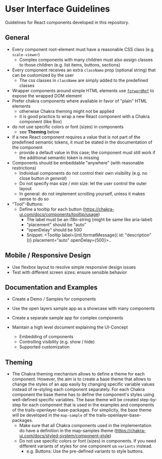 # User Interface Guidelines

Guidelines for React components developed in this repository.

## General

-   Every component root-element must have a reasonable CSS class (e.g. `scale-viewer`)
    -   Complex components with many children must also assign classes to those children (e.g. list items, buttons, sections)
-   Every component receives an extra `className` prop (optional string) that can be customized by the user
    -   The css classes in `className` are simply added to the predefined classes
-   Wrapper components around simple HTML elements use [`forwardRef`](https://react.dev/reference/react/forwardRef) to expose the wrapped DOM element
-   Prefer chakra components where available in favor of "plain" HTML elements 
    -   otherwise Chakra theming might not be applied
    -   it is good practice to wrap a new React component with a Chakra component (like Box)
-   do not use specific colors or font (sizes) in components
    -   see **Theming** below
-   if a new React component requires a value that is not part of the predefined semantic tokens, it must be stated in the documentation of the component
    - provide a default value in this case; the component must still work if the additional semantic token is missing     
-   Components should be embeddable "anywhere" (with reasonable restrictions)
    -   Individual components do not control their own visibility (e.g. no close button _in general_)
    -   Do not specify max size / min size: let the user control the outer layout
    -   In general: do not implement scrolling yourself, unless it makes sense to do so
- "Tool"-Buttons:  
  - Define a tooltip for each button (https://chakra-ui.com/docs/components/tooltip/usage)
    - The label must be an i18n-string (might be same like aria-label)
    - "placement" should be "auto"
    - "openDelay" should be 500
    - Snippet: <Tooltip label={intl.formatMessage({ id: "description" })} placement="auto" openDelay={500}>..

## Mobile / Responsive Design

-   Use flexbox layout to resolve simple responsive design issues
-   Test with different screen sizes: ensure sensible behavior

## Documentation and Examples

-   Create a Demo / Samples for components
-   Use the open layers sample app as a showcase with many components
-   Create a separate sample app for complex components

-   Maintain a high level document explaining the UI-Concept
    -   Embedding of components
    -   Controlling visibility (e.g. show / hide)
    -   Supported customization

## Theming

- The Chakra theming mechanism allows to define a theme for each component. However, the aim is to create a base theme that allows to change the styles of an app easily by changing specific variable values instead of re-styling each component separately. For each Chakra component the base theme has to define the component's styles using well-defined specific variables. The base theme will be created step-by-step for each component that is used in the examples and components of the trails-openlayer-base-packages. For simplicity, the base theme will be developed in the `map-sample` of the trails-openlayer-base-packages.
  - Make sure that  all Chakra components used in the implementation do have a definition in the map-samples theme (https://chakra-ui.com/docs/styled-system/component-style)
  - Do not use specific colors or font (sizes) in components. If you need different variants of styles for one component us `variants` instead. 
    - e.g. Buttons: Use the pre-defined variants to style buttons.
